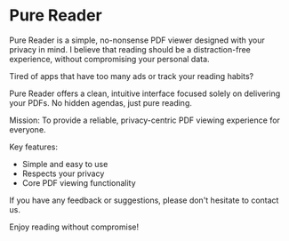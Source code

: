 # Pure Reader

Pure Reader is a simple, no-nonsense PDF viewer designed with your privacy in mind. I believe that reading should be a distraction-free experience, without compromising your personal data.

Tired of apps that have too many ads or track your reading habits?

 Pure Reader offers a clean, intuitive interface focused solely on delivering your PDFs. No hidden agendas, just pure reading.

Mission: To provide a reliable, privacy-centric PDF viewing experience for everyone.

Key features:

- Simple and easy to use
- Respects your privacy
- Core PDF viewing functionality

If you have any feedback or suggestions, please don't hesitate to contact us.

Enjoy reading without compromise!
